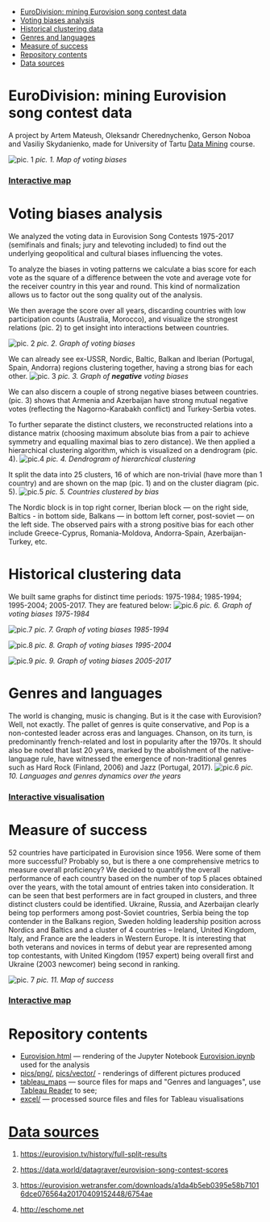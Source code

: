 - [EuroDivision:  mining Eurovision song contest data](#eurodivision---mining-eurovision-song-contest-data)
- [Voting biases analysis](#voting-biases-analysis)
- [Historical clustering data](#historical-clustering-data)
- [Genres and languages](#genres-and-languages)
- [Measure of success](#measure-of-success)
- [Repository contents](#repository-contents)
- [Data sources](#-data-sources--sourcetxt-)

# EuroDivision:  mining Eurovision song contest data

A project by Artem Mateush, Oleksandr Cherednychenko, Gerson Noboa and Vasiliy Skydanienko, made for University of Tartu [Data Mining](https://courses.cs.ut.ee/2017/dm/spring) course. 

![pic. 1](pics/png/biases.png) *pic. 1. Map of voting biases*
### **[Interactive map](https://public.tableau.com/profile/oleksandr1000#!/vizhome/shared/TTGSHH6FP)**

# Voting biases analysis
We analyzed the voting data in Eurovision Song Contests 1975-2017 (semifinals and finals;  jury and televoting included) to find out the underlying geopolitical and cultural biases influencing the votes.
 
To analyze the biases in voting patterns we calculate a bias score for each vote as the square of a difference between the vote and average vote for the receiver country in this year and round. This kind of normalization allows us to factor out the song quality out of the analysis. 
 
We then average the score over all years, discarding countries with low participation counts (Australia, Morocco), and visualize the strongest relations (pic. 2) to get insight into interactions between countries.

![pic. 2](pics/png/unclustered.png) *pic. 2. Graph of voting biases*
 
We can already see ex-USSR, Nordic, Baltic, Balkan and Iberian (Portugal, Spain, Andorra) regions clustering together, having a strong bias for each other.
![pic. 3](pics/png/unclusteredNeg.png) *pic. 3. Graph of **negative** voting biases*

We can also discern a couple of strong negative biases between countries. (pic. 3) shows that Armenia and Azerbaijan have strong mutual negative votes (reflecting the Nagorno-Karabakh conflict) and Turkey-Serbia votes.
 
To further separate the distinct clusters, we reconstructed relations into a distance matrix (choosing maximum absolute bias from a pair to achieve symmetry and equalling maximal bias to zero distance). We then applied a hierarchical clustering algorithm, which is visualized on a dendrogram (pic. 4).
![pic.4](pics/png/printsPerfectly.png) *pic. 4. Dendrogram of hierarchical clustering*

It split the data into 25 clusters, 16 of which are non-trivial (have more than 1 country) and are shown on the map (pic. 1) and on the cluster diagram (pic. 5).
![pic.5](pics/png/clustered.png) *pic. 5. Countries clustered by bias*

 
The Nordic block is in top right corner, Iberian block — on the right side, Baltics - in bottom side, Balkans — in bottom left corner, post-soviet — on the left side. The observed pairs with a strong positive bias for each other include Greece-Cyprus, Romania-Moldova, Andorra-Spain, Azerbaijan-Turkey, etc.

# Historical clustering data

We built same graphs for distinct time periods: 1975-1984; 1985-1994; 1995-2004; 2005-2017. They are featured below:
![pic.6](pics/png/84.png) *pic. 6. Graph of voting biases 1975-1984*

![pic.7](pics/png/94.png) *pic. 7. Graph of voting biases 1985-1994*

![pic.8](pics/png/04.png) *pic. 8. Graph of voting biases 1995-2004*

![pic.9](pics/png/17.png) *pic. 9. Graph of voting biases 2005-2017*

# Genres and languages 


The world is changing, music is changing. But is it the case with Eurovision? Well, not exactly. The pallet of genres is quite conservative,  and  Pop is a non-contested leader across eras and languages. Chanson, on its turn, is predominantly french-related and lost in popularity after the 1970s. It should also be noted that last 20 years, marked by the abolishment of the native-language rule, have witnessed the emergence of non-traditional genres such as Hard Rock (Finland, 2006) and Jazz (Portugal, 2017).
![pic.6](pics/png/lang.png) *pic. 10. Languages and genres dynamics over the years*

### **[Interactive visualisation](https://public.tableau.com/profile/oleksandr1000#!/vizhome/EurovisionGenres/Dashboard1)**

# Measure of success 
 
52 countries have participated in Eurovision since 1956. Were some of them more successful? Probably so, but is there a one comprehensive metrics to measure overall proficiency? We decided to quantify the overall performance of each country based on the number of top 5 places obtained over the years, with the total amount of entries taken into consideration.  It can be seen that best performers are in fact grouped in clusters, and three distinct clusters could be identified. Ukraine, Russia, and Azerbaijan clearly being top performers among post-Soviet countries,  Serbia being the top contender in the Balkans region, Sweden holding leadership position across Nordics and Baltics and a cluster of 4 countries – Ireland, United Kingdom, Italy, and France are the leaders in Western Europe.  It is interesting that both veterans and novices in terms of debut year are represented among top contestants, with United Kingdom (1957 expert) being overall first and Ukraine (2003 newcomer) being second in ranking.


![pic. 7](pics/png/success.png) *pic. 11. Map of success*

### **[Interactive map](https://public.tableau.com/views/SuccessStory/ParticipantsSuccess?:embed=y&:display_count=yes)**

# Repository contents
* [Eurovision.html](Eurovision.html) — rendering of the Jupyter Notebook [Eurovision.ipynb](Eurovision.ipynb) used for the analysis
* [pics/png/](pics/png/), [pics/vector/](pics/vector/) - renderings of different pictures produced
* [tableau_maps](tableau_maps/) — source files for maps and "Genres and languages", use [Tableau Reader](https://www.tableau.com/products/reader) to see;
* [excel/](excel/) — processed source files and files for Tableau visualisations

# [Data sources](Source.txt)
1. https://eurovision.tv/history/full-split-results

2. https://data.world/datagraver/eurovision-song-contest-scores

3. https://eurovision.wetransfer.com/downloads/a1da4b5eb0395e58b71016dce076564a20170409152448/6754ae

4. http://eschome.net
